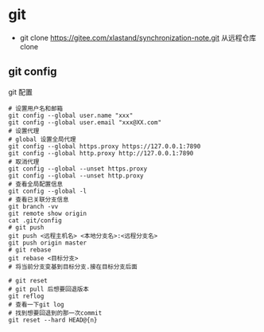 # git

- git clone <https://gitee.com/xlastand/synchronization-note.git> 从远程仓库clone

## git config

git 配置

```shell
# 设置用户名和邮箱
git config --global user.name "xxx"
git config --global user.email "xxx@XX.com"
# 设置代理
# global 设置全局代理
git config --global https.proxy https://127.0.0.1:7890
git config --global http.proxy http://127.0.0.1:7890
# 取消代理
git config --global --unset https.proxy
git config --global --unset http.proxy
# 查看全局配置信息
git config --global -l
# 查看已关联分支信息
git branch -vv
git remote show origin
cat .git/config
# git push
git push <远程主机名> <本地分支名>:<远程分支名>
git push origin master
# git rebase
git rebase <目标分支>
# 将当前分支变基到目标分支.接在目标分支后面

# git reset
# git pull 后想要回退版本
git reflog 
# 查看一下git log
# 找到想要回退到的那一次commit
git reset --hard HEAD@{n}
```
